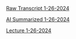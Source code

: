 [Raw Transcript 1-26-2024](https://github.com/MCBasterSheet/MCBasterSheet/blob/main/MCB150/pages/Raw%20Transcript%201-26-2024.md)

[AI Summarized 1-26-2024](https://github.com/MCBasterSheet/MCBasterSheet/blob/main/MCB150/pages/AI%20Summarized%201-26-2024.md)

[Lecture 1-26-2024](https://github.com/MCBasterSheet/MCBasterSheet/blob/main/MCB150/pages/lecture_05_full.pdf)
